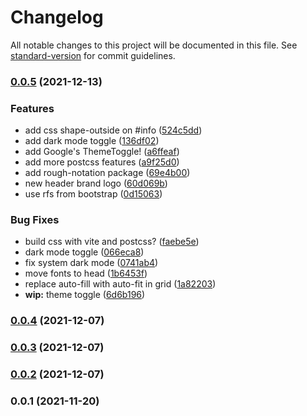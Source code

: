 # Changelog

All notable changes to this project will be documented in this file. See [standard-version](https://github.com/conventional-changelog/standard-version) for commit guidelines.

### [0.0.5](https://github.com/o68x/ruechappe/compare/v0.0.4...v0.0.5) (2021-12-13)


### Features

* add css shape-outside on #info ([524c5dd](https://github.com/o68x/ruechappe/commit/524c5ddf621f70858ca05d95b64bfe0c4d7eb974))
* add dark mode toggle ([136df02](https://github.com/o68x/ruechappe/commit/136df0246df08fd2abe1b6061c39a35a4169600a))
* add Google's ThemeToggle! ([a6ffeaf](https://github.com/o68x/ruechappe/commit/a6ffeaf3d6973e2d72015d6596bd6a1d4086155e))
* add more postcss features ([a9f25d0](https://github.com/o68x/ruechappe/commit/a9f25d08b1822fb80cc6132f841b415fece0923f))
* add rough-notation package ([69e4b00](https://github.com/o68x/ruechappe/commit/69e4b003b3b5a12cb493e9cc8b2258b0eaba75e2))
* new header brand logo ([60d069b](https://github.com/o68x/ruechappe/commit/60d069b523b748bc93cded4bff2569904159bc0e))
* use rfs from bootstrap ([0d15063](https://github.com/o68x/ruechappe/commit/0d150630aacc527dfac5fee0b70a79c88a8d6d8c))


### Bug Fixes

* build css with vite and postcss? ([faebe5e](https://github.com/o68x/ruechappe/commit/faebe5ee3f43af9408c436267e9265c76e321042))
* dark mode toggle ([066eca8](https://github.com/o68x/ruechappe/commit/066eca8b0a8352a1eaba937242112b89d61df1e0))
* fix system dark mode ([0741ab4](https://github.com/o68x/ruechappe/commit/0741ab4b2c791018e75cbb0e160ecef7689c376a))
* move fonts to head ([1b6453f](https://github.com/o68x/ruechappe/commit/1b6453f3549030a0e091c2a5335efe4a34936c80))
* replace auto-fill with auto-fit in grid ([1a82203](https://github.com/o68x/ruechappe/commit/1a8220372203562d23131eb5bbc0e0618e49ab73))
* **wip:** theme toggle ([6d6b196](https://github.com/o68x/ruechappe/commit/6d6b196ea224a2fbe84aaa41c3758844e7cdd617))

### [0.0.4](https://github.com/o68x/ruechappe/compare/v0.0.2...v0.0.4) (2021-12-07)

### [0.0.3](https://github.com/o68x/ruechappe/compare/v0.0.2...v0.0.3) (2021-12-07)

### [0.0.2](https://github.com/o68x/ruechappe/compare/v0.0.1...v0.0.2) (2021-12-07)

### 0.0.1 (2021-11-20)

